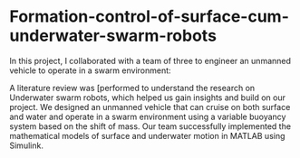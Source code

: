 # Formation-control-of-surface-cum-underwater-swarm-robots

In this project, I collaborated with a team of three to engineer an unmanned vehicle to operate in a swarm environment:

A literature review was [performed to understand the research on Underwater swarm robots, which helped us gain insights and build on our project.
We designed an unmanned vehicle that can cruise on both surface and water and operate in a swarm environment using a variable buoyancy system based on the shift of mass.
Our team successfully implemented the mathematical models of surface and underwater motion in MATLAB using Simulink.
